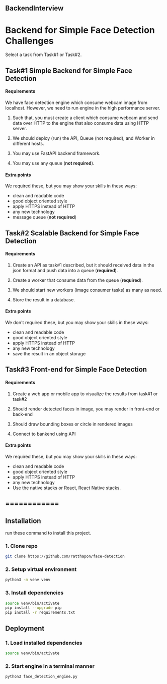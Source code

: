 ## BackendInterview

# Backend for Simple Face Detection Challenges

Select a task from Task#1 or Task#2. 

## Task#1 Simple Backend for Simple Face Detection

#### Requirements
We have face detection engine which consume webcam image from localhost.
However, we need to run engine in the high performance server. 

1. Such that, you must create a client which consume webcam and send data over HTTP to the engine that also consume data using HTTP server.

2. We should deploy (run) the API, Queue (not required), and Worker in different hosts.
   
3. You may use FastAPI backend framework.

4. You may use any queue (**not required**).

#### Extra points
We required these, but you may show your skills in these ways:
- clean and readable code
- good object oriented style
- apply HTTPS instead of HTTP
- any new technology
- message queue (**not required**)

## Task#2 Scalable Backend for Simple Face Detection

#### Requirements
1. Create an API as task#1 described, but it should received data in the json format and push data into a queue (**required**).

2. Create a worker that consume data from the queue (**required**).

3. We should start new workers (image consumer tasks) as many as need.

4. Store the result in a database.

#### Extra points
We don't required these, but you may show your skills in these ways:
- clean and readable code
- good object oriented style
- apply HTTPS instead of HTTP
- any new technology
- save the result in an object storage

## Task#3 Front-end for Simple Face Detection

#### Requirements
1. Create a web app or mobile app to visualize the results from task#1 or task#2

2. Should render detected faces in image, you may render in front-end or back-end

3. Should draw bounding boxes or circle in rendered images
   
4. Connect to bankend using API

#### Extra points
We required these, but you may show your skills in these ways:
- clean and readable code
- good object oriented style
- apply HTTPS instead of HTTP
- any new technology
- Use the native stacks or React, React Native stacks.

## ============
## Installation
run these command to install this project.

### 1. Clone repo
```bash
git clone https://github.com/ratthapon/face-detection
```

### 2. Setup virtual environment
```bash
python3 -m venv venv
```

### 3. Install dependencies
```bash
source venv/bin/activate
pip install --upgrade pip
pip install -r requirements.txt
```

## Deployment


### 1. Load installed dependencies
```bash
source venv/bin/activate
```

### 2. Start engine in a terminal manner 
```bash
python3 face_detection_engine.py
```
